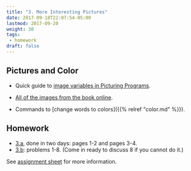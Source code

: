 ```yaml
---
title: "3. More Interesting Pictures"
date: 2017-09-18T22:07:54-05:00
lastmod: 2017-09-20
weight: 30
tags:
 - homework
draft: false
---
```


## Pictures and Color

* Quick guide to [image variables in Picturing Programs](https://docs.racket-lang.org/picturing-programs/index.html?q=picturing-programs#%28part._.Variables%29). 
* [All of the images from the book online](http://picturingprograms.com/pictures/).

* Commands to [change words to colors]({{% relref "color.md" %}}).

## Homework

* [3.a](https://docs.google.com/document/d/1LpEhhP8PbjzrJ3VJJsX2lpgzBqu64YBELHLWuZx69qs/edit?usp=sharing), done in two days: pages 1-2 and pages 3-4.
* [3.b](https://docs.google.com/document/d/1NBaniy4YxL_wXuM194b_bXYaXvKUZYUK5nfpzjx_aEc/edit?usp=sharing): problems 1-8. (Come in ready to discuss 8 if you cannot do it.)

See [assignment sheet](https://docs.google.com/spreadsheets/d/1p1JGIOWxwFkcFBZ01UxC-lOIkXn0ORUHfIt3aQVNTEU/edit?usp=sharing) for more information.

